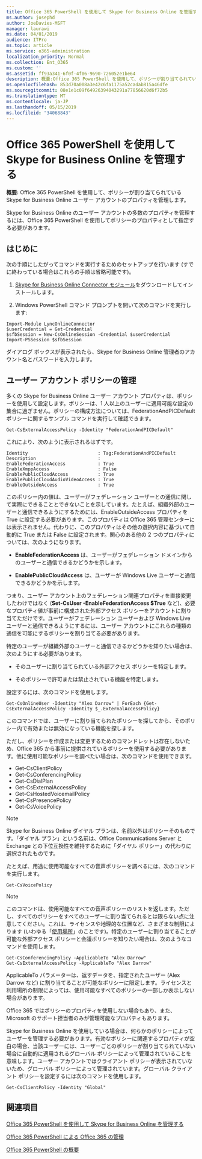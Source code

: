 ```yaml
---
title: Office 365 PowerShell を使用して Skype for Business Online を管理する
ms.author: josephd
author: JoeDavies-MSFT
manager: laurawi
ms.date: 04/01/2019
audience: ITPro
ms.topic: article
ms.service: o365-administration
localization_priority: Normal
ms.collection: Ent_O365
ms.custom: ''
ms.assetid: ff93a341-6f0f-4f06-9690-726052e1be64
description: 概要:Office 365 PowerShell を使用して、ポリシーが割り当てられている Skype for Business Online ユーザー アカウントのプロパティを管理します。
ms.openlocfilehash: 853d70a008a3e42c6fa1175a52cadab815a46dfe
ms.sourcegitcommit: 08e1e1c09f64926394043291a77856620d6f72b5
ms.translationtype: MT
ms.contentlocale: ja-JP
ms.lasthandoff: 05/15/2019
ms.locfileid: "34068843"
---
```

# <a name="manage-skype-for-business-online-policies-with-office-365-powershell"></a>Office 365 PowerShell を使用して Skype for Business Online を管理する

 **概要:** Office 365 PowerShell を使用して、ポリシーが割り当てられている Skype for Business Online ユーザー アカウントのプロパティを管理します。
  
Skype for Business Online のユーザー アカウントの多数のプロパティを管理するには、Office 365 PowerShell を使用してポリシーのプロパティとして指定する必要があります。
  
## <a name="before-you-begin"></a>はじめに

次の手順にしたがってコマンドを実行するためのセットアップを行います (すでに終わっている場合はこれらの手順は省略可能です)。
  
1. [Skype for Business Online Connector モジュール](https://www.microsoft.com/download/details.aspx?id=39366)をダウンロードしてインストールします。
    
2. Windows PowerShell コマンド プロンプトを開いて次のコマンドを実行します: 
    
```
Import-Module LyncOnlineConnector
$userCredential = Get-Credential
$sfbSession = New-CsOnlineSession -Credential $userCredential
Import-PSSession $sfbSession
  ```

ダイアログ ボックスが表示されたら、Skype for Business Online 管理者のアカウント名とパスワードを入力します。
    
## <a name="manage-user-account-policies"></a>ユーザー アカウント ポリシーの管理

多くの Skype for Business Online ユーザー アカウント プロパティは、ポリシーを使用して設定します。ポリシーは、1 人以上のユーザーに適用可能な設定の集合に過ぎません。ポリシーの構成方法については、FederationAndPICDefault ポリシーに関するサンプル コマンドを実行して確認できます。
  
```
Get-CsExternalAccessPolicy -Identity "FederationAndPICDefault"
```

これにより、次のように表示されるはずです。
  
```
Identity                          : Tag:FederationAndPICDefault
Description                       :
EnableFederationAccess            : True
EnableXmppAccess                  : False
EnablePublicCloudAccess           : True
EnablePublicCloudAudioVideoAccess : True
EnableOutsideAccess               : True
```

このポリシー内の値は、ユーザーがフェデレーション ユーザーとの通信に関して実際にできることとできないことを示しています。たとえば、組織外部のユーザーと通信できるようにするためには、EnableOutsideAccess プロパティを True に設定する必要があります。このプロパティは Office 365 管理センターには表示されません。代わりに、このプロパティはその他の選択内容に基づいて自動的に True または False に設定されます。関心のある他の 2 つのプロパティについては、次のようになります。
  
- **EnableFederationAccess** は、ユーザーがフェデレーション ドメインからのユーザーと通信できるかどうかを示します。
    
- **EnablePublicCloudAccess** は、ユーザーが Windows Live ユーザーと通信できるかどうかを示します。
    
つまり、ユーザー アカウント上のフェデレーション関連プロパティを直接変更したわけではなく (**Set-CsUser -EnableFederationAccess $True** など)、必要なプロパティ値が事前に構成された外部アクセス ポリシーをアカウントに割り当てただけです。ユーザーがフェデレーション ユーザーおよび Windows Live ユーザーと通信できるようにするには、ユーザー アカウントにこれらの種類の通信を可能にするポリシーを割り当てる必要があります。
  
特定のユーザーが組織外部のユーザーと通信できるかどうかを知りたい場合は、次のようにする必要があります。
  
- そのユーザーに割り当てられている外部アクセス ポリシーを特定します。
    
- そのポリシーで許可または禁止されている機能を特定します。
    
設定するには、次のコマンドを使用します。
  
```
Get-CsOnlineUser -Identity "Alex Darrow" | ForEach {Get-CsExternalAccessPolicy -Identity $_.ExternalAccessPolicy}
```

このコマンドでは、ユーザーに割り当てられたポリシーを探してから、そのポリシー内で有効または無効になっている機能を探します。
  
ただし、ポリシーを作成または変更するためのコマンドレットは存在しないため、Office 365 から事前に提供されているポリシーを使用する必要があります。他に使用可能なポリシーを調べたい場合は、次のコマンドを使用できます。
  
- Get-CsClientPolicy       
- Get-CsConferencingPolicy        
- Get-CsDialPlan            
- Get-CsExternalAccessPolicy                         
- Get-CsHostedVoicemailPolicy                        
- Get-CsPresencePolicy                               
- Get-CsVoicePolicy                                  

> [!NOTE]
> Skype for Business Online ダイヤル プランは、名前以外はポリシーそのものです。「ダイヤル プラン」という名前は、Office Communications Server と Exchange との下位互換性を維持するために「ダイヤル ポリシー」の代わりに選択されたものです。 
  
たとえば、用途に使用可能なすべての音声ポリシーを調べるには、次のコマンドを実行します。
  
```
Get-CsVoicePolicy
```

> [!NOTE]
> このコマンドは、使用可能なすべての音声ポリシーのリストを返します。ただし、すべてのポリシーをすべてのユーザーに割り当てられるとは限らない点に注意してください。これは、ライセンスや地理的な位置など、さまざまな制限によります (いわゆる「[使用場所](https://msdn.microsoft.com/en-us/library/azure/dn194136.aspx)」のことです)。特定のユーザーに割り当てることが可能な外部アクセス ポリシーと会議ポリシーを知りたい場合は、次のようなコマンドを使用します。 

```
Get-CsConferencingPolicy -ApplicableTo "Alex Darrow"
Get-CsExternalAccessPolicy -ApplicableTo "Alex Darrow"
```

ApplicableTo パラメーターは、返すデータを、指定されたユーザー (Alex Darrow など) に割り当てることが可能なポリシーに限定します。ライセンスと利用場所の制限によっては、使用可能なすべてのポリシーの一部しか表示しない場合があります。 
  
Office 365 ではポリシーのプロパティを使用しない場合もあり、また、Microsoft のサポート担当者のみが管理可能なプロパティもあります。 
  
Skype for Business Online を使用している場合は、何らかのポリシーによってユーザーを管理する必要があります。有効なポリシーに関連するプロパティが空白の場合、当該ユーザーには、ユーザーごとのポリシーが割り当てられていない場合に自動的に適用されるグローバル ポリシーによって管理されていることを意味します。ユーザー アカウントではクライアント ポリシーが表示されていないため、グローバル ポリシーによって管理されています。グローバル クライアント ポリシーを設定するには次のコマンドを使用します。
  
```
Get-CsClientPolicy -Identity "Global"
```

## <a name="see-also"></a>関連項目

#### 

[Office 365 PowerShell を使用して Skype for Business Online を管理する](manage-skype-for-business-online-with-office-365-powershell.md)
  
[Office 365 PowerShell による Office 365 の管理](manage-office-365-with-office-365-powershell.md)
  
[Office 365 PowerShell の概要](getting-started-with-office-365-powershell.md)

